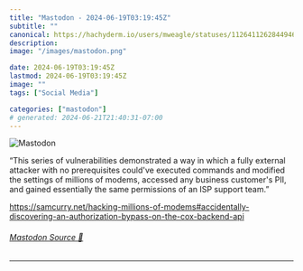 ```yaml
---
title: "Mastodon - 2024-06-19T03:19:45Z"
subtitle: ""
canonical: https://hachyderm.io/users/mweagle/statuses/112641126284494685
description:
image: "/images/mastodon.png"

date: 2024-06-19T03:19:45Z
lastmod: 2024-06-19T03:19:45Z
image: ""
tags: ["Social Media"]

categories: ["mastodon"]
# generated: 2024-06-21T21:40:31-07:00
---
```

![Mastodon](/images/mastodon.png)

<p>“This series of vulnerabilities demonstrated a way in which a fully external attacker with no prerequisites could&#39;ve executed commands and modified the settings of millions of modems, accessed any business customer&#39;s PII, and gained essentially the same permissions of an ISP support team.”</p><p><a href="https://samcurry.net/hacking-millions-of-modems#accidentally-discovering-an-authorization-bypass-on-the-cox-backend-api" target="_blank" rel="nofollow noopener noreferrer" translate="no"><span class="invisible">https://</span><span class="ellipsis">samcurry.net/hacking-millions-</span><span class="invisible">of-modems#accidentally-discovering-an-authorization-bypass-on-the-cox-backend-api</span></a></p>


###### [Mastodon Source 🐘](https://hachyderm.io/@mweagle/112641126284494685)

___
